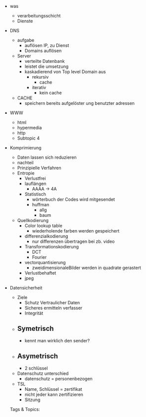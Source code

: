 - was 
  - verarbeitungsschicht
  - Dienste
- DNS
  - aufgabe
    - auflösen IP, zu Dienst
    - Domains auflösen
  - Server
    - verteilte Datenbank
    - leistet die umsetzung
    - kaskadierend von Top level Domain aus
      - rekursiv
        - cache
      - iterativ
        - kein cache
  - CACHE
    - speichern bereits aufgelöster ung benutzter adressen
- WWW
  - html
  - hypermedia
  - http
  - Subtopic 4
- Komprimierung
  - Daten lassen sich reduzieren
  - nachteil
  - Prinzipielle Verfahren
  - Entropie
    - Verlustfrei
    - lauflängen
      - AAAA -> 4A
    - Statistisch
      - wörterbuch der Codes wird mitgesendet
      - huffman
        - allg
        - baum
  - Quellkodierung
    - Color lookup table
      - wiederholende farben werden gespeichert
    - differenzialkodierung
      - nur differenzen übertragen bei zb. video
    - Transformationskodierung
      - DCT
      - Fourier
    - vectorquantisierung
      - zweidimensionaleBilder werden in quadrate gerastert
    - Verlustbehaftet
    - jpeg
- Datensicherheit
  - Ziele
    - Schutz Vertraulicher Daten
    - Sicheres ermitteln verfasser
    - Integrität
  - Symetrisch
    - 
    - kennt man wirklich den sender?
  - Asymetrisch
    - 
    - 2 schlüssel
  - Datenschutz unterschied
    - datenschutz = personenbezogen
  - TSL
    - Name, Schlüssel = zertifikat
    - nicht jeder kann zertifizieren
    - Sitzung

   Tags & Topics:
   